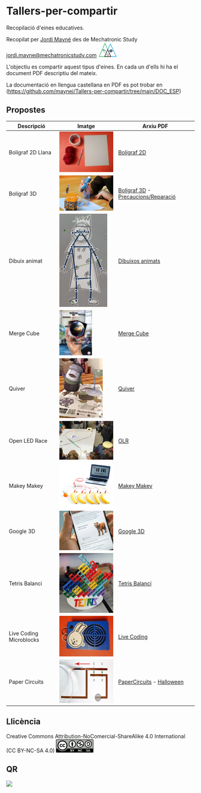 # Tallers-per-compartir

Recopilació d'eines educatives.

Recopilat per [Jordi Mayné](https://github.com/maynej) des de Mechatronic Study jordi.mayne@mechatronicstudy.com <img src="Imatges/Logo3senseFons.png" width="50" />

L'objectiu es compartir aquest tipus d'eines. En cada un d'ells hi ha el document PDF descriptiu del mateix.

La documentació en llengua castellana en PDF es pot trobar en (https://github.com/maynej/Tallers-per-compartir/tree/main/DOC_ESP) 

## Propostes 
  
Descripció         | Imatge          | Arxiu PDF    
------------- | ------------- | ------------- 
Bolígraf 2D Llana |![](Imatges/Boligraf2D.png) | [Bolígraf 2D](DOC_CAT/TallerBoligraf2D_Llana_CAT.pdf)
Bolígraf 3D |![](Imatges/Boligraf3D.png) | [Bolígraf 3D](DOC_CAT/Taller_de_Bolígraf3D_CAT.pdf) - [Precaucions/Reparació](DOC_CAT/REPARACIOBoligraf3D_CAT.pdf)
Dibuix animat |![](Imatges/AnimatedDrawings.png) | [Dibuixos animats](DOC_CAT/TallerDibuixFotoAnimat_CAT.pdf)
Merge Cube |![](Imatges/MergeCube.png) | [Merge Cube](DOC_CAT/Taller_CubeMerge_CAT.pdf)
Quiver |![](Imatges/Quiver.png) | [Quiver](DOC_CAT/Taller_Quiver_CAT.pdf)
Open LED Race |![](Imatges/OLR.png) | [OLR](DOC_CAT/Taller_OpenLEDRace_CAT.pdf)
Makey Makey |![](Imatges/Makey.png) | [Makey Makey](DOC_CAT/Taller_MakeyMakey_CAT.pdf)
Google 3D |![](Imatges/Google.png) | [Google 3D](DOC_CAT/Taller_Google_CAT.pdf)
Tetris Balanci |![](Imatges/TetrisBalanci.png) | [Tetris Balancí](DOC_CAT/TallerTetrisBalanci_CAT.pdf)
Live Coding Microblocks |![](Imatges/SintetitzadorLiveCoding.jpg) | [Live Coding](DOC_CAT/TallerSintetitzadorMicroblocks_CAT.pdf) 
Paper Circuits |![](Imatges/PaperCircuits.jpg) | [PaperCircuits](DOC_CAT/TallerPaperCircuits_CAT.pdf) - [Halloween](DOC_CAT/19-Halloween-Paper-Circuit-Projects-Ebook.pdf)

## Llicència
Creative Commons Attribution-NoComercial-ShareAlike 4.0 International (CC BY-NC-SA 4.0)  <img src="Imatges/CC.png" width="100" />

## QR
<img src="https://www.codigos-qr.com/qr/php/qr_img.php?d=https%3A%2F%2Fgithub.com%2Fmaynej%2FTallers-per-compartir&s=6&e=m"/>
